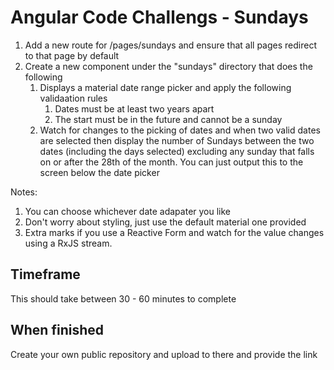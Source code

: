# Angular Code Challengs - Sundays
1. Add a new route for /pages/sundays and ensure that all pages redirect to that page by default
2. Create a new component under the "sundays" directory that does the following
    1. Displays a material date range picker and apply the following validaation rules
        1. Dates must be at least two years apart 
        2. The start must be in the future and cannot be a sunday
    2. Watch for changes to the picking of dates and when two valid dates are selected then display the number of Sundays between the two dates (including the days selected) excluding any sunday that falls on or after the 28th of the month.  You can just output this to the screen below the date picker

Notes:
1. You can choose whichever date adapater you like
2. Don't worry about styling, just use the default material one provided
3. Extra marks if you use a Reactive Form and watch for the value changes using a RxJS stream.

## Timeframe

This should take between 30 - 60  minutes to complete

## When finished

Create your own public repository and upload to there and provide the link
